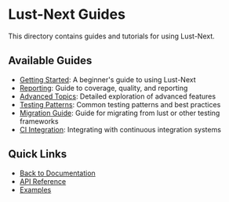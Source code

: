 
# Lust-Next Guides

This directory contains guides and tutorials for using Lust-Next.

## Available Guides

- [Getting Started](getting-started.md): A beginner's guide to using Lust-Next
- [Reporting](reporting.md): Guide to coverage, quality, and reporting
- [Advanced Topics](advanced-topics.md): Detailed exploration of advanced features
- [Testing Patterns](testing-patterns.md): Common testing patterns and best practices
- [Migration Guide](migration-guide.md): Guide for migrating from lust or other testing frameworks
- [CI Integration](ci_integration.md): Integrating with continuous integration systems

## Quick Links

- [Back to Documentation](../README.md)
- [API Reference](../api/README.md)
- [Examples](../../examples)
